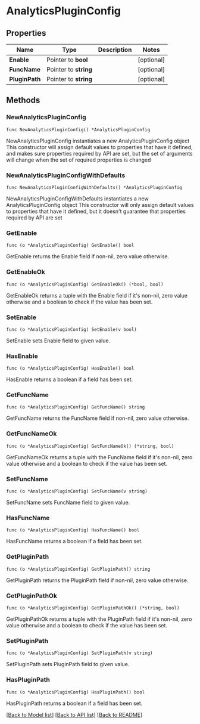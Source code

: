 # AnalyticsPluginConfig

## Properties

Name | Type | Description | Notes
------------ | ------------- | ------------- | -------------
**Enable** | Pointer to **bool** |  | [optional] 
**FuncName** | Pointer to **string** |  | [optional] 
**PluginPath** | Pointer to **string** |  | [optional] 

## Methods

### NewAnalyticsPluginConfig

`func NewAnalyticsPluginConfig() *AnalyticsPluginConfig`

NewAnalyticsPluginConfig instantiates a new AnalyticsPluginConfig object
This constructor will assign default values to properties that have it defined,
and makes sure properties required by API are set, but the set of arguments
will change when the set of required properties is changed

### NewAnalyticsPluginConfigWithDefaults

`func NewAnalyticsPluginConfigWithDefaults() *AnalyticsPluginConfig`

NewAnalyticsPluginConfigWithDefaults instantiates a new AnalyticsPluginConfig object
This constructor will only assign default values to properties that have it defined,
but it doesn't guarantee that properties required by API are set

### GetEnable

`func (o *AnalyticsPluginConfig) GetEnable() bool`

GetEnable returns the Enable field if non-nil, zero value otherwise.

### GetEnableOk

`func (o *AnalyticsPluginConfig) GetEnableOk() (*bool, bool)`

GetEnableOk returns a tuple with the Enable field if it's non-nil, zero value otherwise
and a boolean to check if the value has been set.

### SetEnable

`func (o *AnalyticsPluginConfig) SetEnable(v bool)`

SetEnable sets Enable field to given value.

### HasEnable

`func (o *AnalyticsPluginConfig) HasEnable() bool`

HasEnable returns a boolean if a field has been set.

### GetFuncName

`func (o *AnalyticsPluginConfig) GetFuncName() string`

GetFuncName returns the FuncName field if non-nil, zero value otherwise.

### GetFuncNameOk

`func (o *AnalyticsPluginConfig) GetFuncNameOk() (*string, bool)`

GetFuncNameOk returns a tuple with the FuncName field if it's non-nil, zero value otherwise
and a boolean to check if the value has been set.

### SetFuncName

`func (o *AnalyticsPluginConfig) SetFuncName(v string)`

SetFuncName sets FuncName field to given value.

### HasFuncName

`func (o *AnalyticsPluginConfig) HasFuncName() bool`

HasFuncName returns a boolean if a field has been set.

### GetPluginPath

`func (o *AnalyticsPluginConfig) GetPluginPath() string`

GetPluginPath returns the PluginPath field if non-nil, zero value otherwise.

### GetPluginPathOk

`func (o *AnalyticsPluginConfig) GetPluginPathOk() (*string, bool)`

GetPluginPathOk returns a tuple with the PluginPath field if it's non-nil, zero value otherwise
and a boolean to check if the value has been set.

### SetPluginPath

`func (o *AnalyticsPluginConfig) SetPluginPath(v string)`

SetPluginPath sets PluginPath field to given value.

### HasPluginPath

`func (o *AnalyticsPluginConfig) HasPluginPath() bool`

HasPluginPath returns a boolean if a field has been set.


[[Back to Model list]](../README.md#documentation-for-models) [[Back to API list]](../README.md#documentation-for-api-endpoints) [[Back to README]](../README.md)


